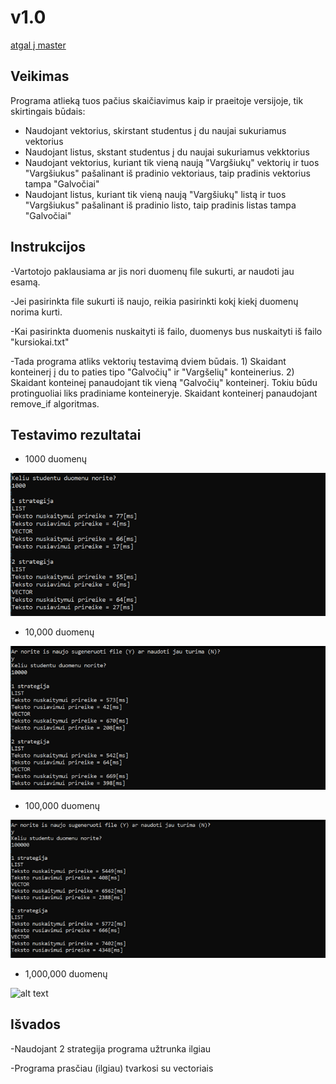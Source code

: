 # v1.0
[atgal į master](https://github.com/auteea/Obj_programavimas)
## Veikimas
Programa atlieką tuos pačius skaičiavimus kaip ir praeitoje versijoje, tik skirtingais būdais:
 - Naudojant vektorius, skirstant studentus į du naujai sukuriamus vektorius
 - Naudojant listus, skstant studentus į du naujai sukuriamus vekktorius
 - Naudojant vektorius, kuriant tik vieną naują "Vargšiukų" vektorių ir tuos "Vargšiukus" pašalinant iš pradinio vektoriaus, taip pradinis vektorius tampa "Galvočiai"
 - Naudojant listus, kuriant tik vieną naują "Vargšiukų" listą ir tuos "Vargšiukus" pašalinant iš pradinio listo, taip pradinis listas tampa "Galvočiai"
 ## Instrukcijos
 
-Vartotojo paklausiama ar jis nori duomenų file sukurti, ar naudoti jau esamą.
 
-Jei pasirinkta file sukurti iš naujo, reikia pasirinkti kokį kiekį duomenų norima kurti.

-Kai pasirinkta duomenis nuskaityti iš failo, duomenys bus nuskaityti iš failo "kursiokai.txt"

-Tada programa atliks vektorių testavimą dviem būdais. 1) Skaidant konteinerį į du to paties tipo "Galvočių" ir "Vargšelių" konteinerius. 2) Skaidant konteineį panaudojant tik vieną "Galvočių" konteinerį. Tokiu būdu protinguoliai liks pradiniame konteineryje. Skaidant konteinerį panaudojant remove_if algoritmas.

 ## Testavimo rezultatai
 - 1000 duomenų
 
 ![alt text](Sparta_strategijos_1000.png)
  - 10,000 duomenų
  
 ![alt text](Sparta_strategijos_10000.png)
  - 100,000 duomenų
  
 ![alt text](Sparta_strategijos_100000.png)
  - 1,000,000 duomenų
  
 ![alt text](Sparta_strategijos_1000000.png)
  
 ## Išvados
 
 -Naudojant 2 strategija programa užtrunka ilgiau
 
 -Programa prasčiau (ilgiau) tvarkosi su vectoriais
